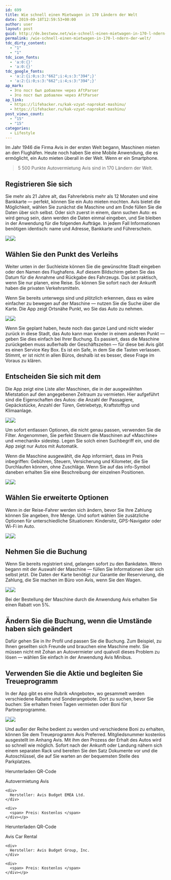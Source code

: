 ```yaml
---
id: 699
title: Wie schnell einen Mietwagen in 170 Ländern der Welt
date: 2019-09-18T12:59:53+00:00
author: user
layout: post
guid: http://de.bestwow.net/wie-schnell-einen-mietwagen-in-170-l-ndern-der-welt/
permalink: /wie-schnell-einen-mietwagen-in-170-l-ndern-der-welt/
tdc_dirty_content:
  - "1"
  - "1"
tdc_icon_fonts:
  - 'a:0:{}'
  - 'a:0:{}'
tdc_google_fonts:
  - 'a:2:{i:0;s:3:"662";i:4;s:3:"394";}'
  - 'a:2:{i:0;s:3:"662";i:4;s:3:"394";}'
ap_mark:
  - Это пост был добавлен через AftParser
  - Это пост был добавлен через AftParser
ap_link:
  - https://lifehacker.ru/kak-vzyat-naprokat-mashinu/
  - https://lifehacker.ru/kak-vzyat-naprokat-mashinu/
post_views_count:
  - "15"
  - "15"
categories:
  - Lifestyle
---
```

Im Jahr 1946 die Firma Avis in der ersten Welt begann, Maschinen mieten an den Flughäfen. Heute noch haben Sie eine Mobile Anwendung, die es ermöglicht, ein Auto mieten überall in der Welt. Wenn er ein Smartphone.

> <div>
>   <p>
>     5 500 Punkte Autovermietung Avis sind in 170 Ländern der Welt.
>   </p></p>
> </div>

## Registrieren Sie sich

Sie mehr als 21 Jahre alt, das Fahrerlebnis mehr als 12 Monaten und eine Bankkarte — perfekt, können Sie ein Auto mieten mochten. Avis bietet die Möglichkeit, wählen Sie zunächst die Maschine und am Ende füllen Sie die Daten über sich selbst. Oder sich zuerst in einem, dann suchen Auto: es wird genug sein, dann werden die Daten einmal eingeben, und Sie bleiben in der Anwendung für die folgenden Aufträge. In jedem Fall Informationen benötigen identisch: name und Adresse, Bankkarte und Führerschein.

![](http://de.bestwow.net/wp-content/uploads/2019/09/kak-bystro-vzyat-mashinu-naprokat-v-170-stranah-mira-1.png)![](http://de.bestwow.net/wp-content/uploads/2019/09/kak-bystro-vzyat-mashinu-naprokat-v-170-stranah-mira-2.png) 

## Wählen Sie den Punkt des Verleihs

Weiter unten in der Suchleiste können Sie die gewünschte Stadt eingeben oder den Namen des Flughafens. Auf diesem Bildschirm geben Sie das Datum für die Annahme und Rückgabe des Fahrzeugs. Das ist praktisch, wenn Sie nur planen, eine Reise. So können Sie sofort nach der Ankunft haben die privaten Verkehrsmitteln.

Wenn Sie bereits unterwegs sind und plötzlich erkennen, dass es wäre einfacher zu bewegen auf der Maschine — nutzen Sie die Suche über die Karte. Die App zeigt Ortsnähe Punkt, wo Sie das Auto zu nehmen.

![](http://de.bestwow.net/wp-content/uploads/2019/09/kak-bystro-vzyat-mashinu-naprokat-v-170-stranah-mira-3.png)![](http://de.bestwow.net/wp-content/uploads/2019/09/kak-bystro-vzyat-mashinu-naprokat-v-170-stranah-mira-4.png) 

Wenn Sie geplant haben, heute noch das ganze Land und nicht wieder zurück in diese Stadt, das Auto kann man wieder in einem anderen Punkt — geben Sie dies einfach bei Ihrer Buchung. Es passiert, dass die Maschine zurückgeben muss außerhalb der Geschäftszeiten — für diese bei Avis gibt es einen Service Key Box. Es ist ein Safe, in dem Sie die Tasten verlassen. Stimmt, er ist nicht in allen Büros, deshalb ist es besser, diese Frage im Voraus zu klären.

## Entscheiden Sie sich mit dem

Die App zeigt eine Liste aller Maschinen, die in der ausgewählten Mietstation auf den angegebenen Zeitraum zu vermieten. Hier aufgeführt sind die Eigenschaften des Autos: die Anzahl der Passagiere, Gepäckstücke, Anzahl der Türen, Getriebetyp, Kraftstofftyp und Klimaanlage.

![](http://de.bestwow.net/wp-content/uploads/2019/09/kak-bystro-vzyat-mashinu-naprokat-v-170-stranah-mira-5.png)![](http://de.bestwow.net/wp-content/uploads/2019/09/kak-bystro-vzyat-mashinu-naprokat-v-170-stranah-mira-6.png) 

Um sofort entlassen Optionen, die nicht genau passen, verwenden Sie die Filter. Angenommen, Sie perfekt Steuern die Maschinen auf «Maschine» und «mechanik» sidestep. Legen Sie solch einen Suchbegriff ein, und die App zeigt nur Autos mit Automatik.

Wenn die Maschine ausgewählt, die App informiert, dass im Preis inbegriffen: Gebühren, Steuern, Versicherung und Kilometer, die Sie Durchlaufen können, ohne Zuschläge. Wenn Sie auf das info-Symbol daneben erhalten Sie eine Beschreibung der einzelnen Positionen.

![](http://de.bestwow.net/wp-content/uploads/2019/09/kak-bystro-vzyat-mashinu-naprokat-v-170-stranah-mira-7.png)![](http://de.bestwow.net/wp-content/uploads/2019/09/kak-bystro-vzyat-mashinu-naprokat-v-170-stranah-mira-8.png) 

## Wählen Sie erweiterte Optionen

Wenn in der Reise-Fahrer werden sich ändern, bevor Sie Ihre Zahlung können Sie angeben, Ihre Menge. Und sofort wählen Sie zusätzliche Optionen für unterschiedliche Situationen: Kindersitz, GPS-Navigator oder Wi-Fi im Auto.

![](http://de.bestwow.net/wp-content/uploads/2019/09/kak-bystro-vzyat-mashinu-naprokat-v-170-stranah-mira-9.png)![](http://de.bestwow.net/wp-content/uploads/2019/09/kak-bystro-vzyat-mashinu-naprokat-v-170-stranah-mira-10.png) 

## Nehmen Sie die Buchung

Wenn Sie bereits registriert sind, gelangen sofort zu den Bankdaten. Wenn begann mit der Auswahl der Maschine — füllen Sie Informationen über sich selbst jetzt. Die Daten der Karte benötigt zur Garantie der Reservierung, die Zahlung, die Sie machen im Büro von Avis, wenn Sie den Wagen.

![](http://de.bestwow.net/wp-content/uploads/2019/09/kak-bystro-vzyat-mashinu-naprokat-v-170-stranah-mira-11.png)![](http://de.bestwow.net/wp-content/uploads/2019/09/kak-bystro-vzyat-mashinu-naprokat-v-170-stranah-mira-12.png) 

<p style="text-align: center">
  <div>
    Bei der Bestellung der Maschine durch die Anwendung Avis erhalten Sie einen Rabatt von 5%.
  </div>
</p>

## Ändern Sie die Buchung, wenn die Umstände haben sich geändert

Dafür gehen Sie in Ihr Profil und passen Sie die Buchung. Zum Beispiel, zu Ihnen gesellten sich Freunde und brauchen eine Maschine mehr. Sie müssen nicht mit Zohan an Autovermieter und qualvoll dieses Problem zu lösen — wählen Sie einfach in der Anwendung Avis Minibus.

## Verwenden Sie die Aktie und begleiten Sie Treueprogramm

In der App gibt es eine Rubrik «Angebote», wo gesammelt werden verschiedene Rabatte und Sonderangebote. Dort zu suchen, bevor Sie buchen: Sie erhalten freien Tagen vermieten oder Boni für Partnerprogramme.

![](http://de.bestwow.net/wp-content/uploads/2019/09/kak-bystro-vzyat-mashinu-naprokat-v-170-stranah-mira-13.png)![](http://de.bestwow.net/wp-content/uploads/2019/09/kak-bystro-vzyat-mashinu-naprokat-v-170-stranah-mira-14.png) 

Und außer der Reihe bedient zu werden und verschiedene Boni zu erhalten, können Sie dem Treueprogramm Avis Preferred. Mitgliedsnummer kostenlos ausgestellt im Anhang Avis. Mit ihm den Prozess der Erhalt des Autos wird so schnell wie möglich. Sofort nach der Ankunft oder Landung nähern sich einem separaten Rack und bereiten Sie den Satz Dokumente vor und die Autoschlüssel, die auf Sie warten an der bequemsten Stelle des Parkplatzes.

<div>
  <div>
  </div>
  
  <div>
  </div>
  
  <div>
    <div>
      Herunterladen <span>QR-Code </span>
    </div></p>
  </div>
  
  <div>
    <div>
      Autovermietung Avis
    </div>
    
    <div>
      Hersteller: Avis Budget EMEA Ltd.
    </div>
    
    <div>
      <span> Preis: Kostenlos </span>
    </div></p>
  </div></p>
</div>

<div>
  <div>
  </div>
  
  <div>
  </div>
  
  <div>
    <div>
      Herunterladen <span>QR-Code </span>
    </div></p>
  </div>
  
  <div>
    <div>
      Avis Car Rental
    </div>
    
    <div>
      Hersteller: Avis Budget Group, Inc.
    </div>
    
    <div>
      <span> Preis: Kostenlos </span>
    </div></p>
  </div></p>
</div>